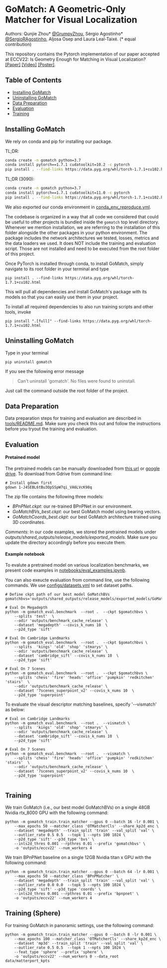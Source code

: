 # GoMatch: A Geometric-Only Matcher for Visual Localization

Authors: Qunjie Zhou* [@GrumpyZhou](https://github.com/GrumpyZhou), Sérgio Agostinho* [@SergioRAgostinho](https://github.com/SergioRAgostinho), Aljosa Osep and Laura Leal-Taixé. (* equal contribution)

This repository contains the Pytorch implementation of our paper accepted at ECCV22: Is Geometry Enough for Matching in Visual Localization? [[Paper]](https://arxiv.org/pdf/2203.12979.pdf) [[Video]](https://youtu.be/wgAOJlb2uD4) [[Poster]](https://drive.google.com/file/d/1q_817QudISWF-LR5MtA9aL-vddUuGHpu/view?usp=sharing).


## Table of Contents

- [Installing GoMatch](#installing-gomatch)
- [Uninstalling GoMatch](#uninstalling-gomatch)
- [Data Preparation](#data-preparation)
- [Evaluation](#evaluation)
- [Training](#training)

## Installing GoMatch

We rely on conda and pip for installing our package.

TL;DR:
```bash
conda create -n gomatch python=3.7
conda install pytorch==1.7.1 cudatoolkit=10.2 -c pytorch
pip install . --find-links https://data.pyg.org/whl/torch-1.7.1+cu102.html
```

TL;DR (3090):
```bash
conda create -n gomatch python=3.7
conda install pytorch==1.7.1 cudatoolkit=11.0 -c pytorch
pip install . --find-links https://data.pyg.org/whl/torch-1.7.1+cu102.html
```
We also exported our conda environment in [conda_env_reproduce.yml](conda_env_reproduce.yml).

The codebase is organized in a way that all code we considered that could be useful to other projects is bundled inside the `gomatch` top level directory. Whenever we mention installation, we are referring to the installation of this folder alongside the other packages in your python environment. The package includes the network architectures we tested, losses, metrics and the data loaders we used. It does NOT include the training and evaluation script. Those are not installed and need to be executed from the root folder of this project.

Once PyTorch is installed through conda, to install GoMatch, simply navigate to its root folder in your terminal and type
```
pip install . --find-links https://data.pyg.org/whl/torch-1.7.1+cu102.html
```

This will pull all dependencies and install GoMatch's package with its models so that you can easily use them in your project.

To install all required dependencies to also run training scripts and other tools, invoke
```
pip install ".[full]" --find-links https://data.pyg.org/whl/torch-1.7.1+cu102.html
```


## Uninstalling GoMatch

Type in your terminal
```
pip uninstall gomatch
```
If you see the following error message
> Can't uninstall 'gomatch'. No files were found to uninstall.

Just call the command outside the root folder of the project.


## Data Preparation
Data preparation steps for training and evaluation are described in [tools/README.md](tools/README.md). Make sure you check this out and follow the instructions before you tryout the training and evaluation.

## Evaluation

#### Pretained model
The pretrained models can be manually downloaded from [this url](https://vision.in.tum.de/webshare/u/zhouq/gomatch/pretrained) or [google drive](https://drive.google.com/file/d/1-J4SEBL6tBu3OpSSpW7qi_VA6LVcK98q/view?usp=sharing).
To download from Gdrive from command line:
```
# Install gdown first
gdown 1-J4SEBL6tBu3OpSSpW7qi_VA6LVcK98q
```


The zip file contains the following three models:
- _BPnPNet.ckpt_: our re-trained BPnPNet in our environment.
- _GoMatchBVs_best.ckpt_: our best GoMatch model using bearing vectors.
- _GoMatchCoords_best.ckpt_: our best GoMatch architecture trained using 3D coordinates.

*Comments*:
In our code examples, we stored the pretrained models under _outputs/shared_outputs/release_models/exported_models_. Make sure you update the directory accordingly before you execute them.


#### Example notebook
To evalute a pretrained model on various localization benchmarks, we present code examples in [notebooks/eval_examples.ipynb](notebooks/eval_examples.ipynb). 

You can also exeucte evaluation from command line, use the following commands. We use [configs/datasets.yml](configs/datasets.yml) to set dataset paths. 
```
# Define ckpt path of our best model GoMatchBVs
gomatchbvs='outputs/shared_outputs/release_models/exported_models/GoMatchBVs_best.ckpt'

# Eval On Megadepth 
python -m gomatch_eval.benchmark  --root .  --ckpt $gomatchbvs \
    --splits 'test'  \
    --odir 'outputs/benchmark_cache_release' \
    --dataset 'megadepth' --covis_k_nums 10  \
    --p2d_type 'sift'  

# Eval On Cambridge Landmarks
python -m gomatch_eval.benchmark  --root .  --ckpt $gomatchbvs \
    --splits  'kings' 'old' 'shop' 'stmarys' \
    --odir 'outputs/benchmark_cache_release' \
    --dataset 'cambridge_sift' --covis_k_nums 10  \
    --p2d_type 'sift'

# Eval On 7 Scenes 
python -m gomatch_eval.benchmark  --root .  --ckpt $gomatchbvs \
    --splits 'chess' 'fire' 'heads' 'office' 'pumpkin' 'redkitchen' 'stairs'  \
    --odir 'outputs/benchmark_cache_release' \
    --dataset '7scenes_superpoint_v2' --covis_k_nums 10  \
    --p2d_type 'superpoint'
```

To evaluate the visual descriptor matching baselines, specify '--vismatch' as below:
```
# Eval on Cambridge Landmarks
python -m gomatch_eval.benchmark  --root .  --vismatch \
    --splits  'kings' 'old' 'shop' 'stmarys' \
    --odir 'outputs/benchmark_cache_release' \
    --dataset 'cambridge_sift' --covis_k_nums 10  \
    --p2d_type 'sift'

# Eval On 7 Scenes 
python -m gomatch_eval.benchmark  --root .  --vismatch \
    --splits 'chess' 'fire' 'heads' 'office' 'pumpkin' 'redkitchen' 'stairs'  \
    --odir 'outputs/benchmark_cache_release' \
    --dataset '7scenes_superpoint_v2' --covis_k_nums 10  \
    --p2d_type 'superpoint'
    
```    


## Training

We train GoMatch (i.e., our best model GoMatchBVs) on a single 48GB Nvidia rtx_8000 GPU with the following command:
```
python -m gomatch_train.train_matcher --gpus 0 --batch 16 -lr 0.001 \
    --max_epochs 50 --matcher_class 'OTMatcherCls' --share_kp2d_enc \
    --dataset 'megadepth' --train_split 'train' --val_split 'val' \
    --outlier_rate 0.5 0.5  --topk 1 --npts 100 1024 \
    --p2d_type 'sift' --p3d_type 'bvs' \
    --inls2d_thres 0.001 --rpthres 0.01 --prefix 'gomatchbvs' \
    -o 'outputs/eccv22' --num_workers 4
```
We train BPnPNet baseline on a single 12GB Nvidia titan x GPU with the following command:
```
python -m gomatch_train.train_matcher --gpus 0 --batch 64 -lr 0.001 \
    --max_epochs 50 --matcher_class 'BPnPMatcher' \
    --dataset 'megadepth' --train_split 'train' --val_split 'val' \
    --outlier_rate 0.0 0.0  --topk 5 --npts 100 1024 \
    --p2d_type 'sift' --p3d_type 'coords' \
    --inls2d_thres 0.001 --rpthres 0.01 --prefix 'bpnpnet' \
    -o 'outputs/eccv22' --num_workers 4
```

## Training (Sphere)
For training GoMatch in panoramic settings, use the following command:
```
python -m gomatch_train.train_matcher --gpus 0 --batch 8 -lr 0.001 \
    --max_epochs 100 --matcher_class 'OTMatcherCls' --share_kp2d_enc \
    --dataset 'mp3d' --train_split 'train' --val_split 'val' \
    --outlier_rate 0.5 0.5  --topk 1 --npts 100 1024 \
    --feat_type 'sphere' --prefix 'sphere' \
    -o 'outputs/eccv22' --num_workers 0 --data_root data/matterport_kpts
```

